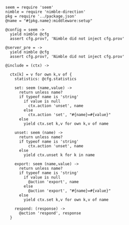     seem = require 'seem'
    nimble = require 'nimble-direction'
    pkg = require '../package.json'
    @name = "#{pkg.name}:middleware:setup"

    @config = seem ->
      yield nimble @cfg
      assert cfg.prov?, 'Nimble did not inject cfg.prov'

    @server_pre = ->
      yield nimble @cfg
      assert cfg.prov?, 'Nimble did not inject cfg.prov'

    @include = (ctx) ->

      ctx[k] = v for own k,v of {
        statistics: @cfg.statistics

        set: seem (name,value) ->
          return unless name?
          if typeof name is 'string'
            if value is null
              ctx.action 'unset', name
            else
              ctx.action 'set', "#{name}=#{value}"
          else
            yield ctx.set k,v for own k,v of name

        unset: seem (name) ->
          return unless name?
          if typeof name is 'string'
              ctx.action 'unset', name
          else
            yield ctx.unset k for k in name

        export: seem (name,value) ->
          return unless name?
          if typeof name is 'string'
            if value is null
              @action 'export', name
            else
              @action 'export', "#{name}=#{value}"
          else
            yield ctx.set k,v for own k,v of name

        respond: (response) ->
          @action 'respond', response
      }
